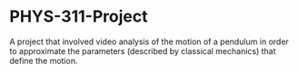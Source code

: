 # PHYS-311-Project
 A project that involved video analysis of the motion of a pendulum in order to approximate the parameters (described by classical mechanics) that define the motion.

